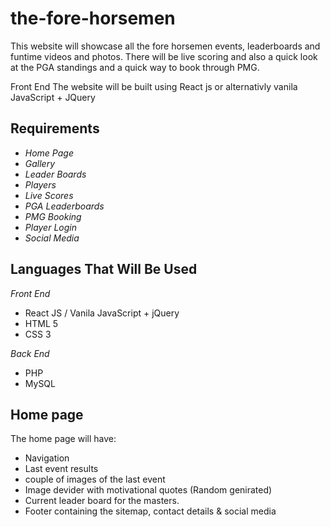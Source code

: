 # the-fore-horsemen

This website will showcase all the fore horsemen events, leaderboards and funtime videos and photos. There will be live scoring and also a quick look at the PGA standings and a quick way to book through PMG.

Front End
The website will be built using React js or alternativly vanila JavaScript + JQuery

## Requirements

* *Home Page*
* *Gallery*
* *Leader Boards*
* *Players*
* *Live Scores*
* *PGA Leaderboards*
* *PMG Booking*
* *Player Login*
* *Social Media*

## Languages That Will Be Used

*Front End*
* React JS / Vanila JavaScript + jQuery
* HTML 5
* CSS 3

*Back End*
* PHP
* MySQL

## Home page

The home page will have:

* Navigation
* Last event results
* couple of images of the last event
* Image devider with motivational quotes (Random genirated)
* Current leader board for the masters.
* Footer containing the sitemap, contact details & social media
